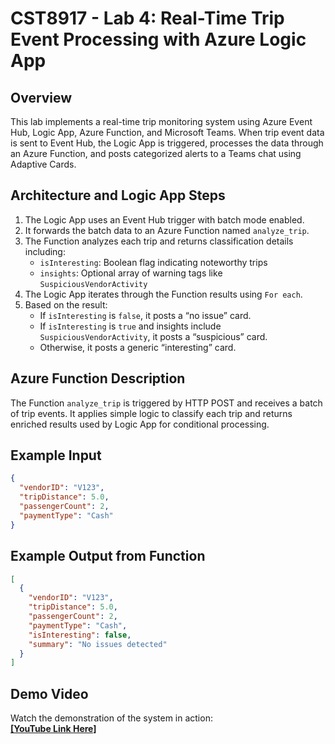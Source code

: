 # CST8917 - Lab 4: Real-Time Trip Event Processing with Azure Logic App

## Overview

This lab implements a real-time trip monitoring system using Azure Event Hub, Logic App, Azure Function, and Microsoft Teams. When trip event data is sent to Event Hub, the Logic App is triggered, processes the data through an Azure Function, and posts categorized alerts to a Teams chat using Adaptive Cards.

## Architecture and Logic App Steps

1. The Logic App uses an Event Hub trigger with batch mode enabled.
2. It forwards the batch data to an Azure Function named `analyze_trip`.
3. The Function analyzes each trip and returns classification details including:
   - `isInteresting`: Boolean flag indicating noteworthy trips
   - `insights`: Optional array of warning tags like `SuspiciousVendorActivity`
4. The Logic App iterates through the Function results using `For each`.
5. Based on the result:
   - If `isInteresting` is `false`, it posts a “no issue” card.
   - If `isInteresting` is `true` and insights include `SuspiciousVendorActivity`, it posts a “suspicious” card.
   - Otherwise, it posts a generic “interesting” card.

## Azure Function Description

The Function `analyze_trip` is triggered by HTTP POST and receives a batch of trip events. It applies simple logic to classify each trip and returns enriched results used by Logic App for conditional processing.

## Example Input

```json
{
  "vendorID": "V123",
  "tripDistance": 5.0,
  "passengerCount": 2,
  "paymentType": "Cash"
}
```

## Example Output from Function

```json
[
  {
    "vendorID": "V123",
    "tripDistance": 5.0,
    "passengerCount": 2,
    "paymentType": "Cash",
    "isInteresting": false,
    "summary": "No issues detected"
  }
]
```
## Demo Video

Watch the demonstration of the system in action:  
[**[YouTube Link Here]**](https://youtu.be/Dm_wxGOaUHc)
